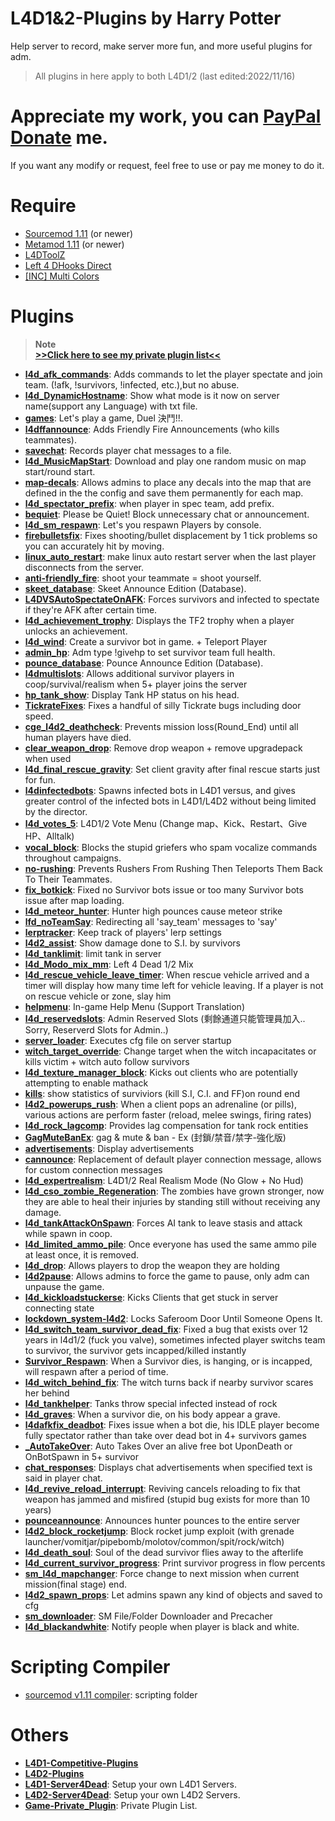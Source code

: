 ﻿# L4D1&2-Plugins  by Harry Potter
Help server to record, make server more fun, and more useful plugins for adm.
> All plugins in here apply to both L4D1/2 (last edited:2022/11/16)
# Appreciate my work, you can [PayPal Donate](https://paypal.me/Harry0215?locale.x=zh_TW) me.
If you want any modify or request, feel free to use or pay me money to do it.
# Require
* [Sourcemod 1.11](https://www.sourcemod.net/downloads.php?branch=1.11-dev) (or newer)
* [Metamod 1.11](https://www.sourcemm.net/downloads.php?branch=1.11-dev) (or newer)
* [L4DToolZ](https://github.com/Accelerator74/l4dtoolz/releases)
* [Left 4 DHooks Direct](https://forums.alliedmods.net/showthread.php?p=2684862)
* [[INC] Multi Colors](https://forums.alliedmods.net/showthread.php?t=247770)

# Plugins
> __Note__  
**[>>Click here to see my private plugin list<<](https://github.com/fbef0102/Game-Private_Plugin#%E7%A7%81%E4%BA%BA%E6%8F%92%E4%BB%B6%E5%88%97%E8%A1%A8-private-plugins-list)**
* <b>[l4d_afk_commands](/l4d_afk_commands)</b>: Adds commands to let the player spectate and join team. (!afk, !survivors, !infected, etc.),but no abuse.
* <b>[l4d_DynamicHostname](/l4d_DynamicHostname)</b>: Show what mode is it now on server name(support any Language) with txt file.
* <b>[games](/games)</b>: Let's play a game, Duel 決鬥!!.
* <b>[l4dffannounce](/l4dffannounce)</b>: Adds Friendly Fire Announcements (who kills teammates).
* <b>[savechat](/savechat)</b>: Records player chat messages to a file.
* <b>[l4d_MusicMapStart](/l4d_MusicMapStart)</b>: Download and play one random music on map start/round start.
* <b>[map-decals](/map-decals)</b>: Allows admins to place any decals into the map that are defined in the the config and save them permanently for each map.
* <b>[l4d_spectator_prefix](/l4d_spectator_prefix)</b>: when player in spec team, add prefix.
* <b>[bequiet](/bequiet)</b>: Please be Quiet! Block unnecessary chat or announcement.
* <b>[l4d_sm_respawn](/l4d_sm_respawn)</b>: Let's you respawn Players by console.
* <b>[firebulletsfix](/firebulletsfix)</b>: Fixes shooting/bullet displacement by 1 tick problems so you can accurately hit by moving.
* <b>[linux_auto_restart](/linux_auto_restart)</b>: make linux auto restart server when the last player disconnects from the server.
* <b>[anti-friendly_fire](/anti-friendly_fire)</b>: shoot your teammate = shoot yourself.
* <b>[skeet_database](/skeet_database)</b>: Skeet Announce Edition (Database).
* <b>[L4DVSAutoSpectateOnAFK](/L4DVSAutoSpectateOnAFK)</b>: Forces survivors and infected to spectate if they're AFK after certain time.
* <b>[l4d_achievement_trophy](/l4d_achievement_trophy)</b>: Displays the TF2 trophy when a player unlocks an achievement.
* <b>[l4d_wind](/l4d_wind)</b>: Create a survivor bot in game. + Teleport Player
* <b>[admin_hp](/admin_hp)</b>: Adm type !givehp to set survivor team full health.
* <b>[pounce_database](/pounce_database)</b>: Pounce Announce Edition (Database).
* <b>[l4dmultislots](/l4dmultislots)</b>: Allows additional survivor players in coop/survival/realism when 5+ player joins the server
* <b>[hp_tank_show](/hp_tank_show)</b>: Display Tank HP status on his head.
* <b>[TickrateFixes](/TickrateFixes)</b>: Fixes a handful of silly Tickrate bugs including door speed.
* <b>[cge_l4d2_deathcheck](/cge_l4d2_deathcheck)</b>: Prevents mission loss(Round_End) until all human players have died.
* <b>[clear_weapon_drop](/clear_weapon_drop)</b>: Remove drop weapon + remove upgradepack when used
* <b>[l4d_final_rescue_gravity](/l4d_final_rescue_gravity)</b>: Set client gravity after final rescue starts just for fun.
* <b>[l4dinfectedbots](/l4dinfectedbots)</b>: Spawns infected bots in L4D1 versus, and gives greater control of the infected bots in L4D1/L4D2 without being limited by the director.
* <b>[l4d_votes_5](/l4d_votes_5)</b>: L4D1/2 Vote Menu (Change map、Kick、Restart、Give HP、Alltalk)
* <b>[vocal_block](/vocal_block)</b>: Blocks the stupid griefers who spam vocalize commands throughout campaigns.
* <b>[no-rushing](/no-rushing)</b>: Prevents Rushers From Rushing Then Teleports Them Back To Their Teammates.
* <b>[fix_botkick](/fix_botkick)</b>: Fixed no Survivor bots issue or too many Survivor bots issue after map loading.
* <b>[l4d_meteor_hunter](/l4d_meteor_hunter)</b>: Hunter high pounces cause meteor strike
* <b>[lfd_noTeamSay](/lfd_noTeamSay)</b>: Redirecting all 'say_team' messages to 'say'
* <b>[lerptracker](/lerptracker)</b>: Keep track of players' lerp settings
* <b>[l4d2_assist](/l4d2_assist)</b>: Show damage done to S.I. by survivors
* <b>[l4d_tanklimit](/l4d_tanklimit)</b>: limit tank in server
* <b>[l4d_Modo_mix_mm](/l4d_Modo_mix_mm)</b>: Left 4 Dead 1/2 Mix
* <b>[l4d_rescue_vehicle_leave_timer](/l4d_rescue_vehicle_leave_timer)</b>: When rescue vehicle arrived and a timer will display how many time left for vehicle leaving. If a player is not on rescue vehicle or zone, slay him
* <b>[helpmenu](/helpmenu)</b>: In-game Help Menu (Support Translation)
* <b>[l4d_reservedslots](/l4d_reservedslots)</b>: Admin Reserved Slots (剩餘通道只能管理員加入.. Sorry, Reserverd Slots for Admin..)
* <b>[server_loader](/server_loader)</b>: Executes cfg file on server startup
* <b>[witch_target_override](/witch_target_override)</b>: Change target when the witch incapacitates or kills victim + witch auto follow survivors
* <b>[l4d_texture_manager_block](/l4d_texture_manager_block)</b>: Kicks out clients who are potentially attempting to enable mathack
* <b>[kills](/kills)</b>: show statistics of surviviors (kill S.I, C.I. and FF)on round end
* <b>[l4d2_powerups_rush](/l4d2_powerups_rush)</b>: When a client pops an adrenaline (or pills), various actions are perform faster (reload, melee swings, firing rates)
* <b>[l4d_rock_lagcomp](/l4d_rock_lagcomp)</b>: Provides lag compensation for tank rock entities
* <b>[GagMuteBanEx](/GagMuteBanEx)</b>: gag & mute & ban - Ex (封鎖/禁音/禁字-強化版)
* <b>[advertisements](/advertisements)</b>: Display advertisements
* <b>[cannounce](/cannounce)</b>: Replacement of default player connection message, allows for custom connection messages
* <b>[l4d_expertrealism](/l4d_expertrealism)</b>: L4D1/2 Real Realism Mode (No Glow + No Hud)
* <b>[l4d_cso_zombie_Regeneration](/l4d_cso_zombie_Regeneration)</b>: The zombies have grown stronger, now they are able to heal their injuries by standing still without receiving any damage.
* <b>[l4d_tankAttackOnSpawn](/l4d_tankAttackOnSpawn)</b>: Forces AI tank to leave stasis and attack while spawn in coop.
* <b>[l4d_limited_ammo_pile](/l4d_limited_ammo_pile)</b>: Once everyone has used the same ammo pile at least once, it is removed.
* <b>[l4d_drop](/l4d_drop)</b>: Allows players to drop the weapon they are holding
* <b>[l4d2pause](/l4d2pause)</b>: Allows admins to force the game to pause, only adm can unpause the game.
* <b>[l4d_kickloadstuckerse](/l4d_kickloadstuckerse)</b>: Kicks Clients that get stuck in server connecting state
* <b>[lockdown_system-l4d2](/lockdown_system-l4d2)</b>: Locks Saferoom Door Until Someone Opens It.
* <b>[l4d_switch_team_survivor_dead_fix](/l4d_switch_team_survivor_dead_fix)</b>: Fixed a bug that exists over 12 years in l4d1/2 (fuck you valve), sometimes infected player switchs team to survivor, the survivor gets incapped/killed instantly
* <b>[Survivor_Respawn](/Survivor_Respawn)</b>: When a Survivor dies, is hanging, or is incapped, will respawn after a period of time.
* <b>[l4d_witch_behind_fix](/l4d_witch_behind_fix)</b>: The witch turns back if nearby survivor scares her behind
* <b>[l4d_tankhelper](/l4d_tankhelper)</b>: Tanks throw special infected instead of rock
* <b>[l4d_graves](/l4d_graves)</b>: When a survivor die, on his body appear a grave.
* <b>[l4dafkfix_deadbot](/l4dafkfix_deadbot)</b>: Fixes issue when a bot die, his IDLE player become fully spectator rather than take over dead bot in 4+ survivors games
* <b>[_AutoTakeOver](/_AutoTakeOver)</b>: Auto Takes Over an alive free bot UponDeath or OnBotSpawn in 5+ survivor
* <b>[chat_responses](/chat_responses)</b>: Displays chat advertisements when specified text is said in player chat.
* <b>[l4d_revive_reload_interrupt](/l4d_revive_reload_interrupt)</b>: Reviving cancels reloading to fix that weapon has jammed and misfired (stupid bug exists for more than 10 years)
* <b>[pounceannounce](/pounceannounce)</b>: Announces hunter pounces to the entire server
* <b>[l4d2_block_rocketjump](/l4d2_block_rocketjump)</b>: Block rocket jump exploit (with grenade launcher/vomitjar/pipebomb/molotov/common/spit/rock/witch)
* <b>[l4d_death_soul](/l4d_death_soul)</b>: Soul of the dead survivor flies away to the afterlife
* <b>[l4d_current_survivor_progress](/l4d_current_survivor_progress)</b>: Print survivor progress in flow percents
* <b>[sm_l4d_mapchanger](/sm_l4d_mapchanger)</b>: Force change to next mission when current mission(final stage) end.
* <b>[l4d2_spawn_props](/l4d2_spawn_props)</b>: Let admins spawn any kind of objects and saved to cfg
* <b>[sm_downloader](/sm_downloader)</b>: SM File/Folder Downloader and Precacher
* <b>[l4d_blackandwhite](/l4d_blackandwhite)</b>: Notify people when player is black and white.
# Scripting Compiler
* [sourcemod v1.11 compiler](https://www.sourcemod.net/downloads.php?branch=1.11-dev): scripting folder
# Others
* <b>[L4D1-Competitive-Plugins](https://github.com/fbef0102/L4D1-Competitive-Plugins)</b>
* <b>[L4D2-Plugins](https://github.com/fbef0102/L4D2-Plugins)</b>
* <b>[L4D1-Server4Dead](https://github.com/fbef0102/L4D1-Server4Dead)</b>: Setup your own L4D1 Servers.
* <b>[L4D2-Server4Dead](https://github.com/fbef0102/L4D2-Server4Dead)</b>: Setup your own L4D2 Servers.
* <b>[Game-Private_Plugin](https://github.com/fbef0102/Game-Private_Plugin)</b>: Private Plugin List.
